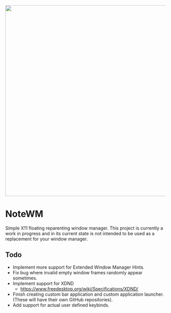 <img src='https://masonarmand.com/img/notewm.png' width="600">

# NoteWM

Simple X11 floating reparenting window manager.
This project is currently a work in progress and in its current state is not intended to be used as a replacement for your window manager.

## Todo
- Implement more support for Extended Window Manager Hints.
- Fix bug where invalid empty window frames randomly appear sometimes.
- Implement support for XDND
  - https://www.freedesktop.org/wiki/Specifications/XDND/
- Finish creating custom bar application and custom application launcher. (These will have their own GitHub repositories).
- Add support for actual user defined keybinds.

